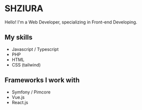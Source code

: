 # SHZIURA
Hello! I'm a Web Developer, specializing in Front-end Developing.

## My skills
- Javascript / Typescript
- PHP
- HTML
- CSS (tailwind)

## Frameworks I work with
- Symfony / Pimcore
- Vue.js
- React.js

<!---
shziura/shziura is a ✨ special ✨ repository because its `README.md` (this file) appears on your GitHub profile.
You can click the Preview link to take a look at your changes.
--->
